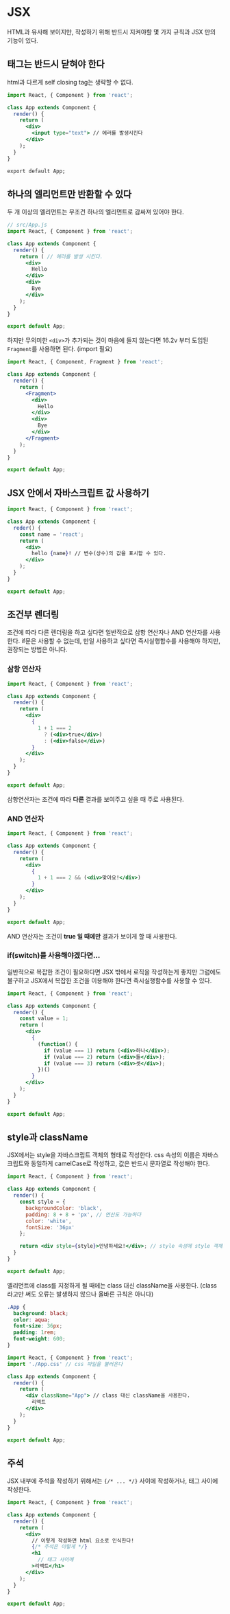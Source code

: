 # JSX
HTML과 유사해 보이지만, 작성하기 위해 반드시 지켜야할 몇 가지 규칙과 JSX 만의 기능이 있다.

## 태그는 반드시 닫혀야 한다
html과 다르게 self closing tag는 생략할 수 없다.

```jsx
import React, { Component } from 'react';

class App extends Component {
  render() {
    return (
      <div>
        <input type="text"> // 에러를 발생시킨다
      </div>
    );
  }
}

export default App;
```

## 하나의 엘리먼트만 반환할 수 있다
두 개 이상의 엘리먼트는 무조건 하나의 엘리먼트로 감싸져 있어야 한다.

```jsx
// src/App.js
import React, { Component } from 'react';

class App extends Component {
  render() {
    return ( // 에러를 발생 시킨다.
      <div>
        Hello
      </div>
      <div>
        Bye
      </div>
    );
  }
}

export default App;
```

하지만 무의미한 `<div>`가 추가되는 것이 마음에 들지 않는다면 16.2v 부터 도입된 `Fragment`를 사용하면 된다. (import 필요)

```jsx
import React, { Component, Fragment } from 'react';

class App extends Component {
  render() {
    return (
      <Fragment>
        <div>
          Hello
        </div>
        <div>
          Bye
        </div>
      </Fragment>
    );
  }
}

export default App;
```

## JSX 안에서 자바스크립트 값 사용하기
```jsx
import React, { Component } from 'react';

class App extends Component {
  reder() {
    const name = 'react';
    return (
      <div>
        hello {name}! // 변수(상수)의 값을 표시할 수 있다.
      </div>
    );
  }
}

export default App;
```

## 조건부 렌더링
조건에 따라 다른 렌더링을 하고 싶다면 일반적으로 삼항 연산자나 AND 연산자를 사용한다.
if문은 사용할 수 없는데, 만일 사용하고 싶다면 즉시실행함수를 사용해야 하지만, 권장되는 방법은 아니다.

### 삼항 연산자
```jsx
import React, { Component } from 'react';

class App extends Component {
  render() {
    return (
      <div>
        {
          1 + 1 === 2 
            ? (<div>true</div>)
            : (<div>false</div>)
        }
      </div>
    );
  }
}

export default App;
```

삼항연산자는 조건에 따라 **다른** 결과를 보여주고 싶을 때 주로 사용된다.

### AND 연산자
```jsx
import React, { Component } from 'react';

class App extends Component {
  render() {
    return (
      <div>
        {
          1 + 1 === 2 && (<div>맞아요!</div>)
        }
      </div>
    );
  }
}

export default App;
```

AND 연산자는 조건이 **true 일 때에만** 결과가 보이게 할 때 사용한다.

### if(switch)를 사용해야겠다면...
일반적으로 복잡한 조건이 필요하다면 JSX 밖에서 로직을 작성하는게 좋지만 그럼에도 불구하고 JSX에서 복잡한 조건을 이용해야 한다면 즉시실행함수를 사용할 수 있다.

```jsx
import React, { Component } from 'react';

class App extends Component {
  render() {
    const value = 1;
    return (
      <div>
        {
          (function() {
            if (value === 1) return (<div>하나</div>);
            if (value === 2) return (<div>둘</div>);
            if (value === 3) return (<div>셋</div>);
          })()
        }
      </div>
    );
  }
}

export default App;
```

## style과 className
JSX에서는 style을 자바스크립트 객체의 형태로 작성한다.
css 속성의 이름은 자바스크립트와 동일하게 camelCase로 작성하고, 값은 반드시 문자열로 작성해야 한다.

```jsx
import React, { Component } from 'react';

class App extends Component {
  render() {
    const style = {
      backgroundColor: 'black',
      padding: 8 + 8 + 'px', // 연산도 가능하다
      color: 'white',
      fontSize: '36px'
    };

    return <div style={style}>안녕하세요!</div>; // style 속성에 style 객체를 전달
  }
}

export default App;
```

엘리먼트에 class를 지정하게 될 때에는 class 대신 className을 사용한다. (class 라고만 써도 오류는 발생하지 않으나 올바른 규칙은 아니다)

```css
.App {
  background: black;
  color: aqua;
  font-size: 36px;
  padding: 1rem;
  font-weight: 600;
}
```

```jsx
import React, { Component } from 'react';
import './App.css' // css 파일을 불러온다

class App extends Component {
  render() {
    return (
      <div className="App"> // class 대신 className을 사용한다.
        리액트
      </div>
    );
  }
}

export default App;
```

## 주석
JSX 내부에 주석을 작성하기 위해서는 `{/* ... */}` 사이에 작성하거나, 태그 사이에 작성한다.

```jsx
import React, { Component } from 'react';

class App extends Component {
  render() {
    return (
      <div>
        // 이렇게 작성하면 html 요소로 인식한다!
        {/* 주석은 이렇게 */}
        <h1
          // 태그 사이에
        >리액트</h1>
      </div>
    );
  }
}

export default App;
```


